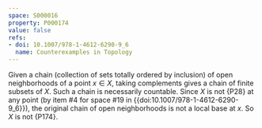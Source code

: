 ```yaml
---
space: S000016
property: P000174
value: false
refs:
- doi: 10.1007/978-1-4612-6290-9_6
  name: Counterexamples in Topology
---
```


Given a chain (collection of sets totally ordered by inclusion) of open neighborhoods of a point $x\in X$, taking complements gives a chain of finite subsets of $X$.  Such a chain is necessarily countable.  Since $X$ is not {P28} at any point (by item #4 for space #19 in {{doi:10.1007/978-1-4612-6290-9_6}}), the original chain of open neighborhoods is not a local base at $x$.  So $X$ is not {P174}.
